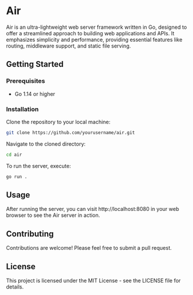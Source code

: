 # Air

Air is an ultra-lightweight web server framework written in Go, designed to offer a streamlined approach to building web applications and APIs. It emphasizes simplicity and performance, providing essential features like routing, middleware support, and static file serving.

## Getting Started

### Prerequisites

- Go 1.14 or higher

### Installation

Clone the repository to your local machine:

```bash
git clone https://github.com/yourusername/air.git
```
Navigate to the cloned directory:
```bash
cd air
```
To run the server, execute: 
```bash
go run .
```

## Usage
After running the server, you can visit http://localhost:8080 in your web browser to see the Air server in action.

## Contributing
Contributions are welcome! Please feel free to submit a pull request.

## License
This project is licensed under the MIT License - see the LICENSE file for details.

